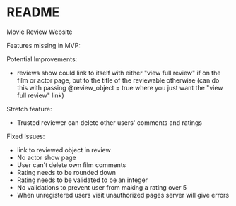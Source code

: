 # README

Movie Review Website

Features missing in MVP:

Potential Improvements:
- reviews show could link to itself with either "view full review" if on the film or actor page, but to the title of the reviewable otherwise (can do this with passing @review_object = true where you just want the "view full review" link)

Stretch feature:
- Trusted reviewer can delete other users' comments and ratings

Fixed Issues:
- link to reviewed object in review
- No actor show page
- User can't delete own film comments
- Rating needs to be rounded down
- Rating needs to be validated to be an integer
- No validations to prevent user from making a rating over 5
- When unregistered users visit unauthorized pages server will give errors
